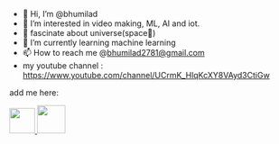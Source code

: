 - 👋 Hi, I’m @bhumilad
- 👀 I’m interested in video making, ML, AI and iot.
- 🌌 fascinate about universe(space🚀)
- 🌱 I’m currently learning machine learning
- 📫 How to reach me @bhumilad2781@gmail.com
- my youtube channel : https://www.youtube.com/channel/UCrmK_HlqKcXY8VAyd3CtiGw

<!---
bhumilad/bhumilad is a ✨ special ✨ repository because its `README.md` (this file) appears on your GitHub profile.
You can click the Preview link to take a look at your changes.
--->

add me here:

<a href='https://www.linkedin.com/in/lad-bhumi-3109391b7/'>
<img src='https://cdn-icons-png.flaticon.com/512/174/174857.png' width="45" height="45" />
 </a>
 <a href='https://dev.to/bhumilad'>
<img src='https://cdn4.iconfinder.com/data/icons/logos-and-brands/512/84_Dev_logo_logos-512.png' width="50" height="50" />
 </a>
